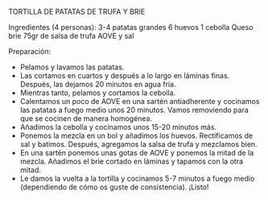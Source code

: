 TORTILLA DE PATATAS DE TRUFA Y BRIE

Ingredientes (4 personas):
3-4 patatas grandes
6 huevos
1 cebolla
Queso brie
75gr de salsa de trufa
AOVE y sal

Preparación:
- Pelamos y lavamos las patatas.
- Las cortamos en cuartos y después a lo largo en láminas finas. Después, las dejamos 20 minutos en agua fría.
- Mientras tanto, pelamos y cortamos la cebolla.
- Calentamos un poco de AOVE en una sartén antiadherente y cocinamos las patatas a fuego medio unos 20 minutos. Vamos removiendo para que se cocinen de manera homogénea.
- Añadimos la cebolla y cocinamos unos 15-20 minutos más.
- Ponemos la mezcla en un bol y añadimos los huevos. Rectificamos de sal y batimos. Después, agregamos la salsa de trufa y mezclamos bien.
- En una sartén ponemos unas gotas de AOVE y ponemos la mitad de la mezcla. Añadimos el brie cortado en láminas y tapamos con la otra mitad.
- Le damos la vuelta a la tortilla y cocinamos 5-7 minutos a fuego medio (dependiendo de cómo os guste de consistencia). ¡Listo!